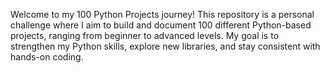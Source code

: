 Welcome to my 100 Python Projects journey!
This repository is a personal challenge where I aim to build and document 100 different Python-based projects, ranging from beginner to advanced levels. My goal is to strengthen my Python skills, explore new libraries, and stay consistent with hands-on coding.
